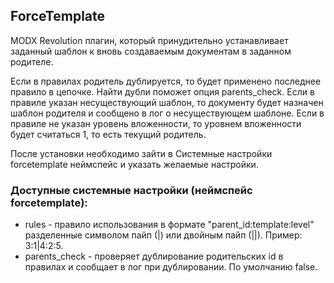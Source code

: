 ## ForceTemplate

MODX Revolution плагин, который принудительно устанавливает заданный шаблон к вновь создаваемым документам в заданном родителе.

Если в правилах родитель дублируется, то будет применено последнее правило в цепочке. Найти дубли поможет опция parents_check. 
Если в правиле указан несуществующий шаблон, то документу будет назначен шаблон родителя и сообщено в лог о несуществующем шаблоне.
Если в правиле не указан уровень вложенности, то уровнем вложенности будет считаться 1, то есть текущий родитель.

После установки необходимо зайти в Системные настройки forcetemplate неймспейс и указать желаемые настройки. 


### Доступные системные настройки (неймспейс forcetemplate):

* rules - правило использования в формате "parent_id:template:level" разделенные символом пайп (|) или двойным пайп (||). Пример: 3:1|4:2:5.
* parents_check - проверяет дублирование родительских id в правилах и сообщает в лог при дублировании. По умолчанию false.